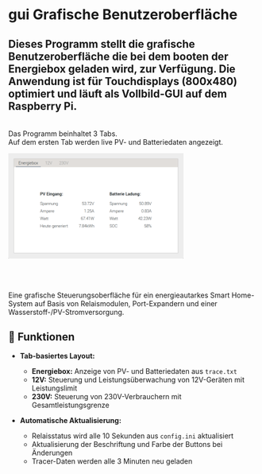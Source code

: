 # gui Grafische Benutzeroberfläche 

Dieses Programm stellt die grafische Benutzeroberfläche die bei dem booten der Energiebox geladen wird, zur Verfügung.
Die Anwendung ist für Touchdisplays (800x480) optimiert und läuft als Vollbild-GUI auf dem Raspberry Pi.
---
<br>
Das Programm beinhaltet 3 Tabs. <br>
Auf dem ersten Tab werden live PV- und Batteriedaten angezeigt.
<p align="left"> 
    <img src="img/tab_energiebox.png" style="width: 70%;" alt="Tab Energiebox" >
</p>
<br><br>









Eine grafische Steuerungsoberfläche für ein energieautarkes Smart Home-System auf Basis von Relaismodulen, Port-Expandern und einer Wasserstoff-/PV-Stromversorgung. 


## 🔧 Funktionen

- **Tab-basiertes Layout:**
  - **Energiebox:** Anzeige von PV- und Batteriedaten aus `trace.txt`
  - **12V:** Steuerung und Leistungsüberwachung von 12V-Geräten mit Leistungslimit
  - **230V:** Steuerung von 230V-Verbrauchern mit Gesamtleistungsgrenze

- **Automatische Aktualisierung:**
  - Relaisstatus wird alle 10 Sekunden aus `config.ini` aktualisiert
  - Aktualisierung der Beschriftung und Farbe der Buttons bei Änderungen
  - Tracer-Daten werden alle 3 Minuten neu geladen

